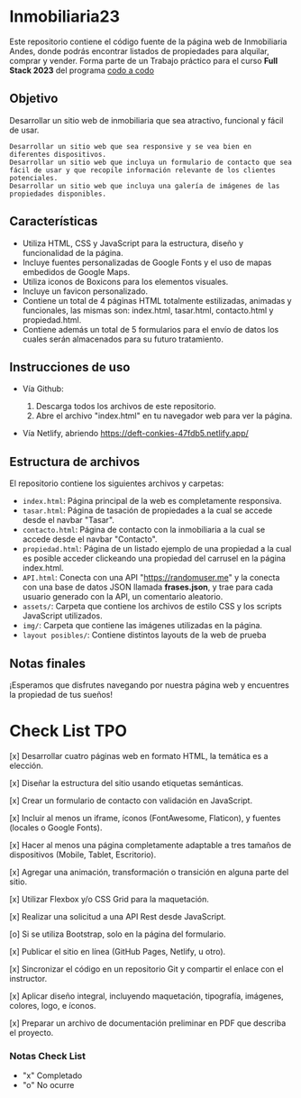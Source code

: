 # Inmobiliaria23
 
Este repositorio contiene el código fuente de la página web de Inmobiliaria Andes, donde podrás encontrar listados de propiedades para alquilar, comprar y vender.
Forma parte de un Trabajo práctico para el curso **Full Stack 2023** del programa [codo a codo](https://aulasvirtuales.edu.ar)

## Objetivo
Desarrollar un sitio web de inmobiliaria que sea atractivo, funcional y fácil de usar.
&emsp; 

    Desarrollar un sitio web que sea responsive y se vea bien en diferentes dispositivos.
    Desarrollar un sitio web que incluya un formulario de contacto que sea fácil de usar y que recopile información relevante de los clientes potenciales.
    Desarrollar un sitio web que incluya una galería de imágenes de las propiedades disponibles.

## Características

- Utiliza HTML, CSS y JavaScript para la estructura, diseño y funcionalidad de la página.
- Incluye fuentes personalizadas de Google Fonts y el uso de mapas embedidos de Google Maps.
- Utiliza iconos de Boxicons para los elementos visuales.
- Incluye un favicon personalizado.
- Contiene un total de 4 páginas HTML totalmente estilizadas, animadas y funcionales, las mismas son: index.html, tasar.html, contacto.html y propiedad.html.
- Contiene además un total de 5 formularios para el envío de datos los cuales serán almacenados para su futuro tratamiento.

## Instrucciones de uso

- Vía Github:
    1. Descarga todos los archivos de este repositorio.
    2. Abre el archivo "index.html" en tu navegador web para ver la página.

- Vía Netlify, abriendo https://deft-conkies-47fdb5.netlify.app/

## Estructura de archivos

El repositorio contiene los siguientes archivos y carpetas:

- `index.html`: Página principal de la web es completamente responsiva.
- `tasar.html`: Página de tasación de propiedades a la cual se accede desde el navbar "Tasar".
- `contacto.html`: Página de contacto con la inmobiliaria a la cual se accede desde el navbar "Contacto".
- `propiedad.html`: Página de un listado ejemplo de una propiedad a la cual es posible acceder clickeando una propiedad del carrusel en la página index.html.
- `API.html`: Conecta con una API "https://randomuser.me" y la conecta con una base de datos JSON llamada **frases.json**, y trae para cada usuario generado con la API, un comentario aleatorio.
- `assets/`: Carpeta que contiene los archivos de estilo CSS y los scripts JavaScript utilizados.
- `img/`: Carpeta que contiene las imágenes utilizadas en la página.
- `layout posibles/`: Contiene distintos layouts de la web de prueba

## Notas finales

¡Esperamos que disfrutes navegando por nuestra página web y encuentres la propiedad de tus sueños!


# Check List TPO
[x] Desarrollar cuatro páginas web en formato HTML, la temática es a elección.

[x] Diseñar la estructura del sitio usando etiquetas semánticas.

[x] Crear un formulario de contacto con validación en JavaScript.

[x] Incluir al menos un iframe, íconos (FontAwesome, Flaticon), y fuentes (locales o Google Fonts).

[x] Hacer al menos una página completamente adaptable a tres tamaños de dispositivos (Mobile, Tablet, Escritorio).

[x] Agregar una animación, transformación o transición en alguna parte del sitio.

[x] Utilizar Flexbox y/o CSS Grid para la maquetación.

[x] Realizar una solicitud a una API Rest desde JavaScript.

[o] Si se utiliza Bootstrap, solo en la página del formulario.

[x] Publicar el sitio en línea (GitHub Pages, Netlify, u otro).

[x] Sincronizar el código en un repositorio Git y compartir el enlace con el instructor.

[x] Aplicar diseño integral, incluyendo maquetación, tipografía, imágenes, colores, logo, e íconos.

[x] Preparar un archivo de documentación preliminar en PDF que describa el proyecto.

### Notas Check List
- "x" Completado 
- "o" No ocurre
